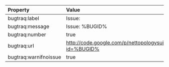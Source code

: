 |**Property**|**Value**|
|:-----------|:--------|
|bugtraq:label|Issue:   |
|bugtraq:message|Issue: %BUGID%|
|bugtraq:number|true     |
|bugtraq:url |http://code.google.com/p/nettopologysuite/issues/detail?id=%BUGID%|
|bugtraq:warnifnoissue|true     |